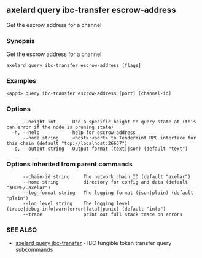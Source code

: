 ## axelard query ibc-transfer escrow-address

Get the escrow address for a channel

### Synopsis

Get the escrow address for a channel

```
axelard query ibc-transfer escrow-address [flags]
```

### Examples

```
<appd> query ibc-transfer escrow-address [port] [channel-id]
```

### Options

```
      --height int      Use a specific height to query state at (this can error if the node is pruning state)
  -h, --help            help for escrow-address
      --node string     <host>:<port> to Tendermint RPC interface for this chain (default "tcp://localhost:26657")
  -o, --output string   Output format (text|json) (default "text")
```

### Options inherited from parent commands

```
      --chain-id string     The network chain ID (default "axelar")
      --home string         directory for config and data (default "$HOME/.axelar")
      --log_format string   The logging format (json|plain) (default "plain")
      --log_level string    The logging level (trace|debug|info|warn|error|fatal|panic) (default "info")
      --trace               print out full stack trace on errors
```

### SEE ALSO

* [axelard query ibc-transfer](axelard_query_ibc-transfer.md)	 - IBC fungible token transfer query subcommands

